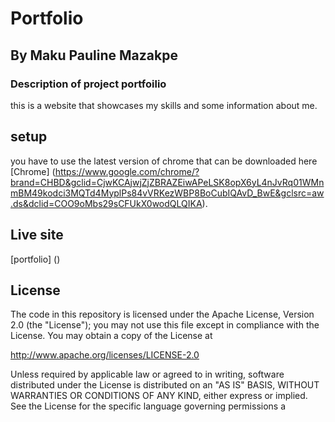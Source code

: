 # Portfolio
## By Maku Pauline Mazakpe
### Description of project portfoilio
this is a website that showcases my skills and some information about me.
## setup
you have to use the latest version of chrome that can be downloaded here [Chrome] (https://www.google.com/chrome/?brand=CHBD&gclid=CjwKCAjwjZjZBRAZEiwAPeLSK8opX6yL4nJvRq01WMnmBM49kodci3MQTd4MyplPs84vVRKezWBP8BoCubIQAvD_BwE&gclsrc=aw.ds&dclid=COO9oMbs29sCFUkX0wodQLQIKA).
## Live site
[portfolio] ()
## License
The code in this repository is licensed under the Apache License, Version 2.0 (the "License");
you may not use this file except in compliance with the License.
You may obtain a copy of the License at

   http://www.apache.org/licenses/LICENSE-2.0

Unless required by applicable law or agreed to in writing, software
distributed under the License is distributed on an "AS IS" BASIS,
WITHOUT WARRANTIES OR CONDITIONS OF ANY KIND, either express or implied.
See the License for the specific language governing permissions a
